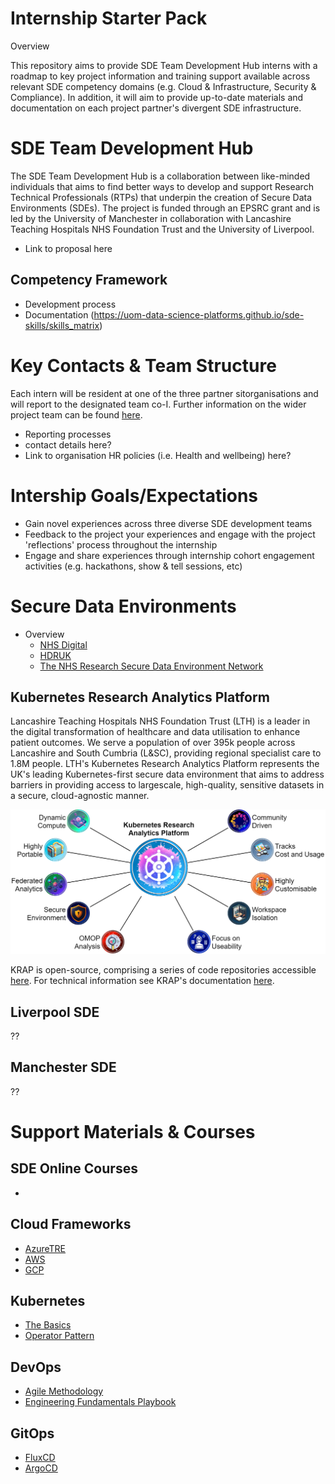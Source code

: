 # Internship Starter Pack

Overview

This repository aims to provide SDE Team Development Hub interns with a roadmap to key project information and training support available across relevant SDE competency domains (e.g. Cloud & Infrastructure, Security & Compliance). In addition, it will aim to provide up-to-date materials and documentation on each project partner's divergent SDE infrastructure. 

# SDE Team Development Hub
The SDE Team Development Hub is a collaboration between like-minded individuals that aims to find better ways to develop and support Research Technical Professionals (RTPs) that underpin the creation of Secure Data Environments (SDEs). The project is funded through an EPSRC grant and is led by the University of Manchester in collaboration with Lancashire Teaching Hospitals NHS Foundation Trust and the University of Liverpool.
- Link to proposal here


## Competency Framework
- Development process
- Documentation (https://uom-data-science-platforms.github.io/sde-skills/skills_matrix)

# Key Contacts & Team Structure
Each intern will be resident at one of the three partner sitorganisations and will report to the designated team co-I. Further information on the wider project team can be found [here](https://uom-data-science-platforms.github.io/sde-skills/about/).  

- Reporting processes
- contact details here?
- Link to organisation HR policies (i.e. Health and wellbeing) here?  

# Intership Goals/Expectations
- Gain novel experiences across three diverse SDE development teams
- Feedback to the project your experiences and engage with the project 'reflections' process throughout the internship
- Engage and share experiences through internship cohort engagement activities (e.g. hackathons, show & tell sessions, etc) 


# Secure Data Environments
- Overview
    - [NHS Digital](https://digital.nhs.uk/services/secure-data-environment-service)
    - [HDRUK](https://www.hdruk.ac.uk/access-to-health-data/trusted-research-environments/)
    - [The NHS Research Secure Data Environment Network](https://digital.nhs.uk/data-and-information/research-powered-by-data/sde-network)


## Kubernetes Research Analytics Platform
Lancashire Teaching Hospitals NHS Foundation Trust (LTH) is a leader in the digital transformation of healthcare and data utilisation to enhance patient outcomes. We serve a population of over 395k people across Lancashire and South Cumbria (L&SC), providing regional specialist care to 1.8M people. LTH's Kubernetes Research Analytics Platform represents the UK's leading Kubernetes-first secure data environment that aims to address barriers in providing access to largescale, high-quality, sensitive datasets in a secure, cloud-agnostic manner.

![alt text](assets/krap-elements.png "KRAP Core Elements")

KRAP is open-source, comprising a series of code repositories accessible [here](https://github.com/lsc-sde/). For technical information see KRAP's documentation [here](https://lsc-sde.github.io/lsc-sde/). 


## Liverpool SDE
??

## Manchester SDE
??


# Support Materials & Courses

## SDE Online Courses
- 

## Cloud Frameworks
- [AzureTRE](https://microsoft.github.io/AzureTRE/latest/)
- [AWS]()
- [GCP]()

## Kubernetes
- [The Basics](https://kubernetes.io/docs/tutorials/kubernetes-basics/)
- [Operator Pattern](https://kubernetes.io/docs/concepts/extend-kubernetes/operator/)


## DevOps
- [Agile Methodology]()
- [Engineering Fundamentals Playbook](https://microsoft.github.io/code-with-engineering-playbook/)

## GitOps
- [FluxCD]()
- [ArgoCD]()